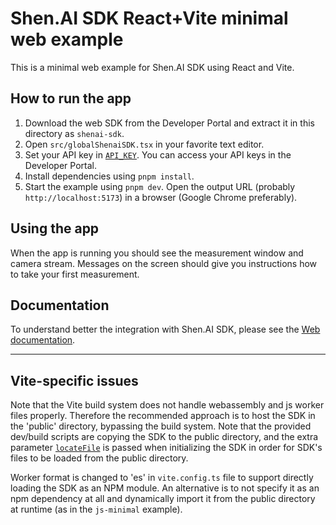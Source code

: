 # Shen.AI SDK React+Vite minimal web example

This is a minimal web example for Shen.AI SDK using React and Vite.

## How to run the app

1. Download the web SDK from the Developer Portal and extract it in this directory as `shenai-sdk`.
2. Open `src/globalShenaiSDK.tsx` in your favorite text editor.
3. Set your API key in [`API_KEY`](./src/globalShenaiSDK.tsx#L6). You can access your API keys in the Developer Portal.
4. Install dependencies using `pnpm install`.
5. Start the example using `pnpm dev`. Open the output URL (probably `http://localhost:5173`) in a browser (Google Chrome preferably).

## Using the app

When the app is running you should see the measurement window and camera stream. Messages on the screen should give you instructions how to take your first measurement.

## Documentation

To understand better the integration with Shen.AI SDK, please see the [Web documentation](https://developer.shen.ai/platforms/web).

---

## Vite-specific issues

Note that the Vite build system does not handle webassembly and js worker files properly.
Therefore the recommended approach is to host the SDK in the 'public' directory, bypassing the build system.
Note that the provided dev/build scripts are copying the SDK to the public directory, and the extra parameter [`locateFile`](./src/globalShenaiSDK.ts#L13) is passed when initializing the SDK in order for SDK's files to be loaded from the public directory.

Worker format is changed to 'es' in `vite.config.ts` file to support directly loading the SDK as an NPM module.
An alternative is to not specify it as an npm dependency at all and dynamically import it from the public directory at runtime (as in the `js-minimal` example).
